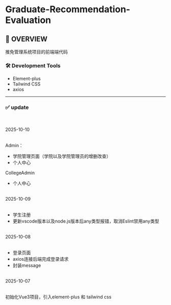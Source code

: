 # Graduate-Recommendation-Evaluation

## 📝 OVERVIEW

推免管理系统项目的前端端代码

### 🛠️ Development Tools

- Element-plus
- Tailwind CSS
- axios

<hr/>

### ✅ update

<br/>

<br/>
2025-10-10
<br/>
<br/>

Admin：

- 学院管理页面（学院以及学院管理员的增删改查）
- 个人中心

CollegeAdmin

- 个人中心

<br/>
2025-10-09
<br/>
<br/>

- 学生注册
- 更新vscode版本以及node.js版本后any类型报错，取消Eslint禁用any类型

<br/>
2025-10-08
<br/>
<br/>

- 登录页面
- axios连接后端完成登录请求
- 封装message

<br/>
2025-10-07
<br/>
<br/>

初始化Vue3项目，引入element-plus 和 tailwind css
